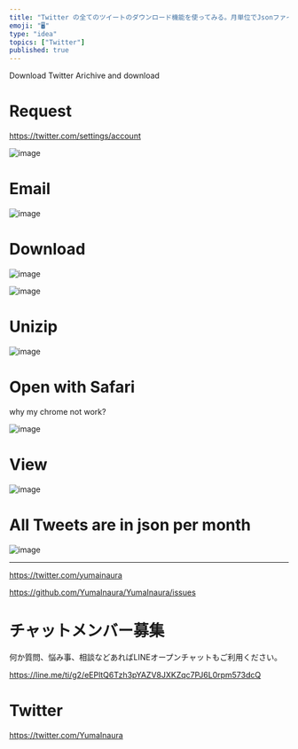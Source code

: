 ```yaml
---
title: "Twitter の全てのツイートのダウンロード機能を使ってみる。月単位でJsonファイルが吐き出され、HTMLとjsで読み込む、わりとモダン"
emoji: "🖥"
type: "idea"
topics: ["Twitter"]
published: true
---
```



Download Twitter Arichive and download

# Request

https://twitter.com/settings/account

![image](https://user-images.githubusercontent.com/13635059/51356033-692abc80-1afc-11e9-9fe1-e18d8d708444.png)

# Email

![image](https://user-images.githubusercontent.com/13635059/51356041-75167e80-1afc-11e9-9d25-76a079216211.png)

# Download

![image](https://user-images.githubusercontent.com/13635059/51356049-7b0c5f80-1afc-11e9-99d5-4c2680cd046a.png)

![image](https://user-images.githubusercontent.com/13635059/51356057-852e5e00-1afc-11e9-97e9-ecc431308315.png)

# Unizip

![image](https://user-images.githubusercontent.com/13635059/51356076-9ecfa580-1afc-11e9-931c-ce6236e2ceb6.png)


# Open with Safari

why my chrome not work?

![image](https://user-images.githubusercontent.com/13635059/51356190-04bc2d00-1afd-11e9-9036-3fae506127d5.png)

# View

![image](https://user-images.githubusercontent.com/13635059/51356203-0f76c200-1afd-11e9-9569-aaca779faa85.png)

# All Tweets are in json per month

![image](https://user-images.githubusercontent.com/13635059/51356253-3fbe6080-1afd-11e9-95a8-d46404c7031e.png)


---

https://twitter.com/yumainaura

https://github.com/YumaInaura/YumaInaura/issues









<!-- Update From Qiita API -->

# チャットメンバー募集


何か質問、悩み事、相談などあればLINEオープンチャットもご利用ください。

https://line.me/ti/g2/eEPltQ6Tzh3pYAZV8JXKZqc7PJ6L0rpm573dcQ





# Twitter


https://twitter.com/YumaInaura


<!-- Update From Qiita API -->



